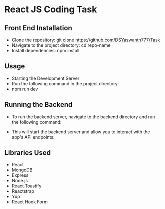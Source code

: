 
#  React JS Coding Task

## Front End Installation
* Clone the repository: git clone https://github.com/DSYaswanth777/Task
* Navigate to the project directory: cd repo-name
* Install dependencies: npm install
## Usage
* Starting the Development Server
* Run the following command in the project directory:
* npm run dev
## Running the Backend
* To run the backend server, navigate to the backend directory and run the following command:

* This will start the backend server and allow you to interact with the app's API endpoints.
## Libraries Used
* React 
* MongoDB
* Express
* Node.js
* React Toastify
* Reactstrap
* Yup
* React Hook Form

